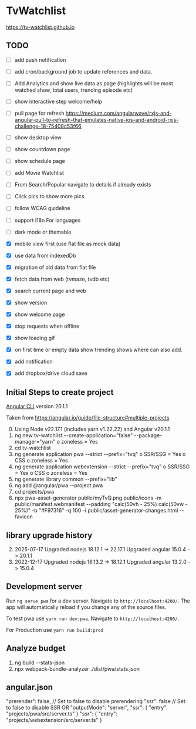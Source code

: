 # TvWatchlist

https://tv-watchlist.github.io

## TODO
- [ ] add push notification
- [ ] add cron/background job to update references and data.

- [ ] Add Analytics and show live data as page (highlights will be most watched show, total users, trending episode etc)
- [ ] show interactive step welcome/help
- [ ] pull page for refresh https://medium.com/angularwave/rxjs-and-angular-pull-to-refresh-that-emulates-native-ios-and-android-rxjs-challenge-18-75408c53f66
- [ ] show desktop view
- [ ] show countdown page
- [ ] show schedule page
- [ ] add Movie Watchlist
- [ ] From Search/Popular navigate to details if already exists
- [ ] Click pics to show more pics

- [ ] follow WCAG guideline 
- [ ] support i18n For languages
- [ ] dark mode or themable
- [x] mobile view first (use flat file as mock data)
- [x] use data from indexedDb
- [x] migration of old data from flat file
- [x] fetch data from web (tvmaze, tvdb etc)
- [x] search current page and web
- [x] show version
- [x] show welcome page
- [x] stop requests when offline
- [x] show loading gif
- [x] on first time or empty data show trending shows where can also add.
- [x] add notification
- [x] add dropbox/drive cloud save


## Initial Steps to create project

[Angular CLI](https://github.com/angular/angular-cli) version 20.1.1

Taken from https://angular.io/guide/file-structure#multiple-projects

0) Using Node v22.17.1 (includes yarn v1.22.22) and Angular v20.1.1
1) ng new tv-watchlist --create-application="false" --package-manager="yarn"
    o zoneless = Yes
2) cd tv-watchlist
3) ng generate application pwa --strict --prefix="tvq"
    o SSR/SSG = Yes
    o CSS
    o zoneless = Yes
4) ng generate application webextension --strict --prefix="tvq"
    o SSR/SSG = Yes
    o CSS
    o zoneless = Yes
5) ng generate library common --prefix="lib"
6) ng add @angular/pwa --project pwa
7) cd projects/pwa 
9) npx pwa-asset-generator public/myTvQ.png public/icons -m public/manifest.webmanifest --padding "calc(50vh - 25%) calc(50vw - 25%)" -b "#F97316" -q 100 -i public/asset-generator-changes.html --favicon

## library upgrade history

2) 2025-07-17
   Upgraded nodejs 18.12.1 -> 22.17.1
   Upgraded angular 15.0.4 -> 20.1.1 
1) 2022-12-17
    Upgraded nodejs 16.13.2 -> 18.12.1
    Upgraded angular 13.2.0 -> 15.0.4


## Development server

Run `ng serve pwa` for a dev server. Navigate to `http://localhost:4200/`. 
The app will automatically reload if you change any of the source files.

To test pwa use `yarn run dev:pwa`. Navigate to `http://localhost:4200/`. 

For Production use `yarn run build:prod`

## Analyze budget
1) ng build --stats-json
2) npx webpack-bundle-analyzer ./dist/pwa/stats.json

## angular.json
"prerender": false, // Set to false to disable prerendering
"ssr": false        // Set to false to disable SSR
OR
"outputMode": "server",
 "ssr": {
          "entry": "projects/pwa/src/server.ts"
         }
"ssr": {
              "entry": "projects/webextension/src/server.ts"
            }
